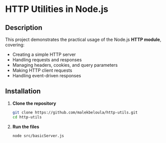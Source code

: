 # HTTP Utilities in Node.js

## Description
This project demonstrates the practical usage of the Node.js **HTTP module**, covering:
- Creating a simple HTTP server
- Handling requests and responses
- Managing headers, cookies, and query parameters
- Making HTTP client requests
- Handling event-driven responses

## Installation
1. **Clone the repository**
   ```sh
   git clone https://github.com/malekbeloula/http-utils.git
   cd http-utils
   ```

2. **Run the files**
   ```sh
   node src/basicServer.js
   ```

